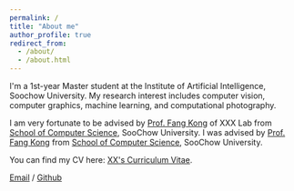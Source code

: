 ```yaml
---
permalink: /
title: "About me"
author_profile: true
redirect_from: 
  - /about/
  - /about.html
---
```


I'm a 1st-year Master student at the Institute of Artificial Intelligence, Soochow University. My research interest includes computer vision, computer graphics, machine learning, and computational photography.

I am very fortunate to be advised by [Prof. Fang Kong](https://www.XXX.com/) of XXX Lab from [School of Computer Science](https://cs.suda.edu.cn/), SooChow University. I was advised by [Prof. Fang Kong](https://XXX.pku.edu.cn/) from [School of Computer Science](https://cs.suda.edu.cn/), SooChow University.

You can find my CV here: [XX's Curriculum Vitae](../assets/Curriculum_Vitae.pdf).

[Email](20255227067@stu.suda.edu.cn) / [Github](https://github.com/Shenwanqin1227) 
